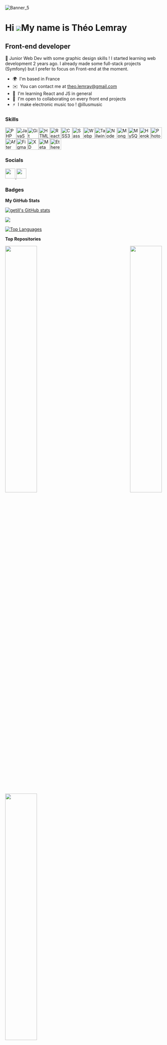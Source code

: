 ![Banner_5](https://lh3.googleusercontent.com/fife/AGXqzDnB4TjGsMPoSvvLbCXt9LjZA9CyMY0CsVpfqXFTpc1z2dF3McjNu_-KAalMzfGCPrwTKG6zN6DCJP1IGndTQpxDd9nXib7FR_9m_-uW5-Ub6rNaBbXqUO7KGmosdNSxh47HCcKlAMnTnYr0BlwqgvJxNCucVTSFTqdDqNkKHegjxoDOn2WVfvzNP3LA1hnTkPbMfOHnm0QGfg4yanpgdASr3Jh6YTyGoOgx7ldiZYdYKX6id6iZ5g6x4I58ARmfAwHPZJhJM9ODKRCNqBJn9ptt3qSl6o_0BOy_DKwQH2SBSLaKCMh1_STxwoZmMGh1DWDQ_GRVR634ed2eNSsuNGVToCrBsH-1jyTMZVYRNiH5zxKHFNuSuHSHJeT7loIILKY1gE1jZohEx6knmY6zvzJoQySfuBV4B7h6Q2Lk-zknfC8r0e2KhdDjw5EwTD9mP4f2425-5OQ3opDrY5HErNrWZQVpQXkvJ1TNWvbk-Y86DbSM0QdS7XmG4-vVanqA-Ekax3JJA3aJugnlONvPqN28miakzhpg8oAp_bMBhRipcG8rxcK4AklyZwtT0rnDXitxmr5TKH6jPRjEXrGRCKdRQYTf67jVNNd7GvhhVqQGVcDA0EDxx6yS2stvPdGCjKpbI71xTRF19IkeLt5eU5dYGMSIuol7nSbZ_6TShUHpb9PD8C6tWQOFVxsmvz9Yn-TzV00ebfBB_RuAckSf4hRef7R82qNR9odp6zn3TVJB4bOPVnMG6tYUB6x0aCYQSv8oSClQMJCJyyHwSjporFq7mDWojv80QEJexl4-4wfvT6Lt8OLmclRC6Ia74ujHJB1XzMnxaOmt3Ch_EE128eMz4Jzo1F9dY-YtiMD2s22v--BnK0lgF0ifjDHjqnSPpz53qzEh2ZziiGmlZi7LQGB9CXKAlXjX0MTtXCWoAmH9SbSvFLS1JJlXMYwROv9ivREZb08H5ZZNkSWGousU-CcAeR82qNrq9Muyr2vWn0CmwEh8hn493HSm6kgzfCrTBPSRsSbhYsnGEd3TwsdWIFnct78TSkf37LEtrE7iG2yC0h6zBMA8d_S6IuGY-mlSZvRsAvGd3mVh8IEsm2DXfHu8-S_Qr-8eM7hqxQMBT-eUMzMmlelPFqU8jP2TT0qxEgqUnRkF7Woz5NNPFnjP-H7DJ9ldDXCOUSqvMCWtzYIojD2AR8RVlTvfahsDdS-HXR98gCOEwXgEj2qqgaA1SRw2bw3cVh1SKC5eF82jd5-NkZTROh-IRtMhEihx4KfCY2vOpEoCOLuMxHVXZ70F-RlKvh1SzheRFtQtAC5hKwxE2EktRc7sY29h_KSpjl8D6KHCJK3jjOVmiYvA4w1RqLbm_nIDfQGx615au82FkL9C1-Tt-rmSbEp4N7cAZ0GtCEM4nvUHpYHpqDXeGOGseBA4jbef4aCKkdXpxcXLcgDB3fMUOFM6BcqtxxqJYYinirdbbQdVgefR4JjmbhPZ3IWAWMEovO_1zoZJPg9hR0myuk-p7B52ZDjZQnpwOw6NScSPDHNlrb8-xU3iTR91snIj_pHcOFmELc02DE1TQMr9QavYKDUZUe-5YQFc9DeshzPzv4MIY9SC=w1920-h911)

Hi ![](https://user-images.githubusercontent.com/18350557/176309783-0785949b-9127-417c-8b55-ab5a4333674e.gif)My name is Théo Lemray
===================================================================================================================================

Front-end developer
-------------------

🎨 Junior Web Dev with some graphic design skills ! I started learning web development 2 years ago. I already made some full-stack projects (Symfony) but I prefer to focus on Front-end at the moment.

* 🌍  I'm based in France
* ✉️  You can contact me at [theo.lemray@gmail.com](mailto:theo.lemray@gmail.com)
* 🧠  I'm learning React and JS in general
* 🤝  I'm open to collaborating on every front end projects
* ⚡  I make electronic music too ! @illusmusic

### Skills


<p align="left">
<a href="https://www.php.net/" target="_blank" rel="noreferrer"><img src="https://raw.githubusercontent.com/danielcranney/readme-generator/main/public/icons/skills/php-colored.svg" width="36" height="36" alt="PHP" /></a><a href="https://developer.mozilla.org/en-US/docs/Web/JavaScript" target="_blank" rel="noreferrer"><img src="https://raw.githubusercontent.com/danielcranney/readme-generator/main/public/icons/skills/javascript-colored.svg" width="36" height="36" alt="JavaScript" /></a><a href="https://git-scm.com/" target="_blank" rel="noreferrer"><img src="https://raw.githubusercontent.com/danielcranney/readme-generator/main/public/icons/skills/git-colored.svg" width="36" height="36" alt="Git" /></a><a href="https://developer.mozilla.org/en-US/docs/Glossary/HTML5" target="_blank" rel="noreferrer"><img src="https://raw.githubusercontent.com/danielcranney/readme-generator/main/public/icons/skills/html5-colored.svg" width="36" height="36" alt="HTML5" /></a><a href="https://reactjs.org/" target="_blank" rel="noreferrer"><img src="https://raw.githubusercontent.com/danielcranney/readme-generator/main/public/icons/skills/react-colored.svg" width="36" height="36" alt="React" /></a><a href="https://www.w3.org/TR/CSS/#css" target="_blank" rel="noreferrer"><img src="https://raw.githubusercontent.com/danielcranney/readme-generator/main/public/icons/skills/css3-colored.svg" width="36" height="36" alt="CSS3" /></a><a href="https://sass-lang.com/" target="_blank" rel="noreferrer"><img src="https://raw.githubusercontent.com/danielcranney/readme-generator/main/public/icons/skills/sass-colored.svg" width="36" height="36" alt="Sass" /></a><a href="https://webpack.js.org/" target="_blank" rel="noreferrer"><img src="https://raw.githubusercontent.com/danielcranney/readme-generator/main/public/icons/skills/webpack-colored.svg" width="36" height="36" alt="Webpack" /></a><a href="https://tailwindcss.com/" target="_blank" rel="noreferrer"><img src="https://raw.githubusercontent.com/danielcranney/readme-generator/main/public/icons/skills/tailwindcss-colored.svg" width="36" height="36" alt="TailwindCSS" /></a><a href="https://nodejs.org/en/" target="_blank" rel="noreferrer"><img src="https://raw.githubusercontent.com/danielcranney/readme-generator/main/public/icons/skills/nodejs-colored.svg" width="36" height="36" alt="NodeJS" /></a><a href="https://www.mongodb.com/" target="_blank" rel="noreferrer"><img src="https://raw.githubusercontent.com/danielcranney/readme-generator/main/public/icons/skills/mongodb-colored.svg" width="36" height="36" alt="MongoDB" /></a><a href="https://www.mysql.com/" target="_blank" rel="noreferrer"><img src="https://raw.githubusercontent.com/danielcranney/readme-generator/main/public/icons/skills/mysql-colored.svg" width="36" height="36" alt="MySQL" /></a><a href="https://www.heroku.com/" target="_blank" rel="noreferrer"><img src="https://raw.githubusercontent.com/danielcranney/readme-generator/main/public/icons/skills/heroku-colored.svg" width="36" height="36" alt="Heroku" /></a><a href="https://www.adobe.com/uk/products/photoshop.html" target="_blank" rel="noreferrer"><img src="https://raw.githubusercontent.com/danielcranney/readme-generator/main/public/icons/skills/photoshop-colored.svg" width="36" height="36" alt="Photoshop" /></a><a href="https://www.adobe.com/uk/products/aftereffects.html" target="_blank" rel="noreferrer"><img src="https://raw.githubusercontent.com/danielcranney/readme-generator/main/public/icons/skills/aftereffects-colored.svg" width="36" height="36" alt="After Effects" /></a><a href="https://www.figma.com/" target="_blank" rel="noreferrer"><img src="https://raw.githubusercontent.com/danielcranney/readme-generator/main/public/icons/skills/figma-colored.svg" width="36" height="36" alt="Figma" /></a><a href="https://www.adobe.com/uk/products/xd.html" target="_blank" rel="noreferrer"><img src="https://raw.githubusercontent.com/danielcranney/readme-generator/main/public/icons/skills/xd-colored.svg" width="36" height="36" alt="XD" /></a><a href="https://metamask.io/" target="_blank" rel="noreferrer"><img src="https://raw.githubusercontent.com/danielcranney/readme-generator/main/public/icons/skills/metamask-colored.svg" width="36" height="36" alt="MetaMask" /></a><a href="https://ethereum.org/en/" target="_blank" rel="noreferrer"><img src="https://raw.githubusercontent.com/danielcranney/readme-generator/main/public/icons/skills/ethereum-colored.svg" width="36" height="36" alt="Ethereum" /></a>
</p>


### Socials

<p align="left"> <a href="https://www.github.com/getill" target="_blank" rel="noreferrer"> <picture> <source media="(prefers-color-scheme: dark)" srcset="https://raw.githubusercontent.com/danielcranney/readme-generator/main/public/icons/socials/github-dark.svg" /> <source media="(prefers-color-scheme: light)" srcset="https://raw.githubusercontent.com/danielcranney/readme-generator/main/public/icons/socials/github.svg" /> <img src="https://raw.githubusercontent.com/danielcranney/readme-generator/main/public/icons/socials/github.svg" width="32" height="32" /> </picture> </a> <a href="https://www.linkedin.com/in/théo-lemray-96495b176/" target="_blank" rel="noreferrer"> <picture> <source media="(prefers-color-scheme: dark)" srcset="https://raw.githubusercontent.com/danielcranney/readme-generator/main/public/icons/socials/linkedin-dark.svg" /> <source media="(prefers-color-scheme: light)" srcset="https://raw.githubusercontent.com/danielcranney/readme-generator/main/public/icons/socials/linkedin.svg" /> <img src="https://raw.githubusercontent.com/danielcranney/readme-generator/main/public/icons/socials/linkedin.svg" width="32" height="32" /> </picture> </a></p>

### Badges

<b>My GitHub Stats</b>

<a href="http://www.github.com/getill"><img src="https://github-readme-stats.vercel.app/api?username=getill&show_icons=true&hide=stars,prs,issues,&count_private=true&title_color=0891b2&text_color=ffffff&icon_color=0891b2&bg_color=1c1917&hide_border=true&show_icons=true" alt="getill's GitHub stats" /></a>

<a href="http://www.github.com/getill"><img src="https://github-readme-streak-stats.herokuapp.com/?user=getill&stroke=ffffff&background=1c1917&ring=0891b2&fire=0891b2&currStreakNum=ffffff&currStreakLabel=0891b2&sideNums=ffffff&sideLabels=ffffff&dates=ffffff&hide_border=true" /></a>

<a href="https://github.com/getill" align="left"><img src="https://github-readme-stats.vercel.app/api/top-langs/?username=getill&langs_count=5&title_color=0891b2&text_color=ffffff&icon_color=0891b2&bg_color=1c1917&hide_border=true&locale=en&custom_title=Top%20%Languages" alt="Top Languages" /></a>

<b>Top Repositories</b>

<div width="100%" align="center"><a href="https://github.com/getill/Theo-Lemray-Dice-game" align="left"><img align="left" width="45%" src="https://github-readme-stats.vercel.app/api/pin/?username=getill&repo=Theo-Lemray-Dice-game&title_color=0891b2&text_color=ffffff&icon_color=0891b2&bg_color=1c1917&hide_border=true&locale=en" /></a><a href="https://github.com/getill/JS-Platformer" align="right"><img align="right" width="45%" src="https://github-readme-stats.vercel.app/api/pin/?username=getill&repo=JS-Platformer&title_color=0891b2&text_color=ffffff&icon_color=0891b2&bg_color=1c1917&hide_border=true&locale=en" /></a></div><br /><br /><br /><br /><br /><br /><br />

<br /><br /><br /><br /><br />

<div width="100%" align="center"><a href="https://github.com/getill/React-Cinema" align="left"><img align="left" width="45%" src="https://github-readme-stats.vercel.app/api/pin/?username=getill&repo=React-Cinema&title_color=0891b2&text_color=ffffff&icon_color=0891b2&bg_color=1c1917&hide_border=true&locale=en" /></a></div>
